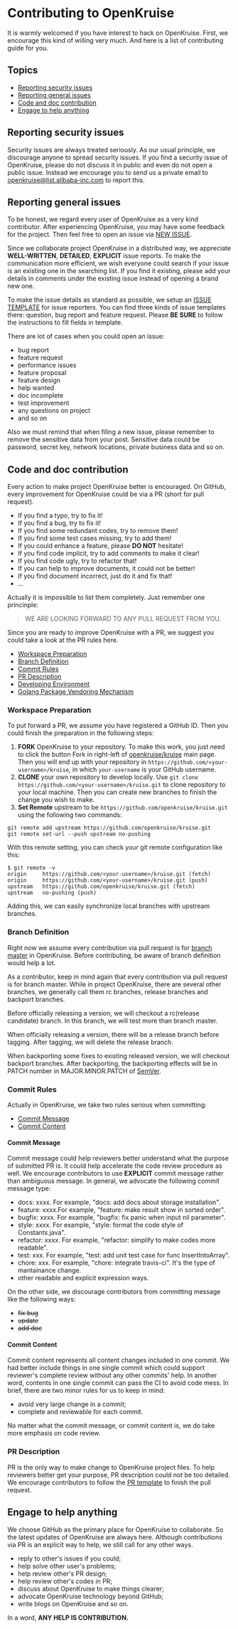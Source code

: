 # Contributing to OpenKruise

It is warmly welcomed if you have interest to hack on OpenKruise. First, we encourage this kind of willing very much. And here is a list of contributing guide for you.

## Topics

* [Reporting security issues](#reporting-security-issues)
* [Reporting general issues](#reporting-general-issues)
* [Code and doc contribution](#code-and-doc-contribution)
* [Engage to help anything](#engage-to-help-anything)

## Reporting security issues

Security issues are always treated seriously. As our usual principle, we discourage anyone to spread security issues. If you find a security issue of OpenKruise, please do not discuss it in public and even do not open a public issue. Instead we encourage you to send us a private email to  [openkruise@list.alibaba-inc.com](mailto:openkruise@list.alibaba-inc.com) to report this.

## Reporting general issues

To be honest, we regard every user of OpenKruise as a very kind contributor. After experiencing OpenKruise, you may have some feedback for the project. Then feel free to open an issue via [NEW ISSUE](https://github.com/openkruise/kruise/issues/new).

Since we collaborate project OpenKruise in a distributed way, we appreciate **WELL-WRITTEN**, **DETAILED**, **EXPLICIT** issue reports. To make the communication more efficient, we wish everyone could search if your issue is an existing one in the searching list. If you find it existing, please add your details in comments under the existing issue instead of opening a brand new one.

To make the issue details as standard as possible, we setup an [ISSUE TEMPLATE](./.github/ISSUE_TEMPLATE) for issue reporters. You can find three kinds of issue templates there: question, bug report and feature request. Please **BE SURE** to follow the instructions to fill fields in template.

There are lot of cases when you could open an issue:

* bug report
* feature request
* performance issues
* feature proposal
* feature design
* help wanted
* doc incomplete
* test improvement
* any questions on project
* and so on

Also we must remind that when filing a new issue, please remember to remove the sensitive data from your post. Sensitive data could be password, secret key, network locations, private business data and so on.

## Code and doc contribution

Every action to make project OpenKruise better is encouraged. On GitHub, every improvement for OpenKruise could be via a PR (short for pull request).

* If you find a typo, try to fix it!
* If you find a bug, try to fix it!
* If you find some redundant codes, try to remove them!
* If you find some test cases missing, try to add them!
* If you could enhance a feature, please **DO NOT** hesitate!
* If you find code implicit, try to add comments to make it clear!
* If you find code ugly, try to refactor that!
* If you can help to improve documents, it could not be better!
* If you find document incorrect, just do it and fix that!
* ...

Actually it is impossible to list them completely. Just remember one princinple:

> WE ARE LOOKING FORWARD TO ANY PULL REQUEST FROM YOU.

Since you are ready to improve OpenKruise with a PR, we suggest you could take a look at the PR rules here.

* [Workspace Preparation](#workspace-preparation)
* [Branch Definition](#branch-definition)
* [Commit Rules](#commit-rules)
* [PR Description](#pr-description)
* [Developing Environment](#developing-environment)
* [Golang Package Vendoring Mechanism](#golang-package-vendoring-mechanism)

### Workspace Preparation

To put forward a PR, we assume you have registered a GitHub ID. Then you could finish the preparation in the following steps:

1. **FORK** OpenKruise to your repository. To make this work, you just need to click the button Fork in right-left of [openkruise/kruise](https://github.com/openkruise/kruise) main page. Then you will end up with your repository in `https://github.com/<your-username>/kruise`, in which `your-username` is your GitHub username.
1. **CLONE** your own repository to develop locally. Use `git clone https://github.com/<your-username>/kruise.git` to clone repository to your local machine. Then you can create new branches to finish the change you wish to make.
1. **Set Remote** upstream to be `https://github.com/openkruise/kruise.git` using the following two commands:

```
git remote add upstream https://github.com/openkruise/kruise.git
git remote set-url --push upstream no-pushing
```

With this remote setting, you can check your git remote configuration like this:

```
$ git remote -v
origin     https://github.com/<your-username>/kruise.git (fetch)
origin     https://github.com/<your-username>/kruise.git (push)
upstream   https://github.com/openkruise/kruise.git (fetch)
upstream   no-pushing (push)
```

Adding this, we can easily synchronize local branches with upstream branches.

### Branch Definition

Right now we assume every contribution via pull request is for [branch master](https://github.com/openkruise/kruise/tree/master) in OpenKruise. Before contributing, be aware of branch definition would help a lot.

As a contributor, keep in mind again that every contribution via pull request is for branch master. While in project OpenKruise, there are several other branches, we generally call them rc branches, release branches and backport branches.

Before officially releasing a version, we will checkout a rc(release candidate) branch. In this branch, we will test more than branch master.

When officially releasing a version, there will be a release branch before tagging. After tagging, we will delete the release branch.

When backporting some fixes to existing released version, we will checkout backport branches. After backporting, the backporting effects will be in PATCH number in MAJOR.MINOR.PATCH of [SemVer](http://semver.org/).

### Commit Rules

Actually in OpenKruise, we take two rules serious when committing:

* [Commit Message](#commit-message)
* [Commit Content](#commit-content)

#### Commit Message

Commit message could help reviewers better understand what the purpose of submitted PR is. It could help accelerate the code review procedure as well. We encourage contributors to use **EXPLICIT** commit message rather than ambiguous message. In general, we advocate the following commit message type:

* docs: xxxx. For example, "docs: add docs about storage installation".
* feature: xxxx.For example, "feature: make result show in sorted order".
* bugfix: xxxx. For example, "bugfix: fix panic when input nil parameter".
* style: xxxx. For example, "style: format the code style of Constants.java".
* refactor: xxxx. For example, "refactor: simplify to make codes more readable".
* test: xxx. For example, "test: add unit test case for func InsertIntoArray".
* chore: xxx. For example, "chore: integrate travis-ci". It's the type of mantainance change.
* other readable and explicit expression ways.

On the other side, we discourage contributors from committing message like the following ways:

* ~~fix bug~~
* ~~update~~
* ~~add doc~~

#### Commit Content

Commit content represents all content changes included in one commit. We had better include things in one single commit which could support reviewer's complete review without any other commits' help. In another word, contents in one single commit can pass the CI to avoid code mess. In brief, there are two minor rules for us to keep in mind:

* avoid very large change in a commit;
* complete and reviewable for each commit.

No matter what the commit message, or commit content is, we do take more emphasis on code review.

### PR Description

PR is the only way to make change to OpenKruise project files. To help reviewers better get your purpose, PR description could not be too detailed. We encourage contributors to follow the [PR template](https://github.com/openkruise/kruise/blob/master/.github/PULL_REQUEST_TEMPLATE.md) to finish the pull request.

## Engage to help anything

We choose GitHub as the primary place for OpenKruise to collaborate. So the latest updates of OpenKruise are always here. Although contributions via PR is an explicit way to help, we still call for any other ways.

* reply to other's issues if you could;
* help solve other user's problems;
* help review other's PR design;
* help review other's codes in PR;
* discuss about OpenKruise to make things clearer;
* advocate OpenKruise technology beyond GitHub;
* write blogs on OpenKruise and so on.

In a word, **ANY HELP IS CONTRIBUTION.**
